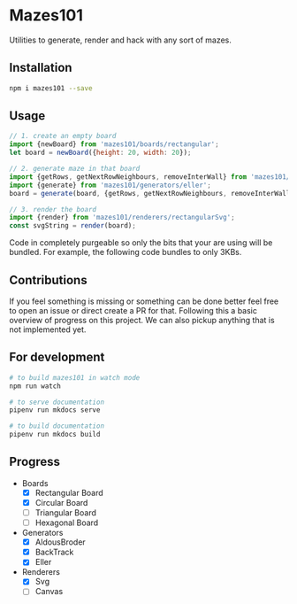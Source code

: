 # Mazes101

Utilities to generate, render and hack with any sort of mazes.

## Installation

```sh
npm i mazes101 --save
```

## Usage

```js
// 1. create an empty board
import {newBoard} from 'mazes101/boards/rectangular';
let board = newBoard({height: 20, width: 20});

// 2. generate maze in that board
import {getRows, getNextRowNeighbours, removeInterWall} from 'mazes101/boards/rectangular';
import {generate} from 'mazes101/generators/eller';
board = generate(board, {getRows, getNextRowNeighbours, removeInterWall});

// 3. render the board
import {render} from 'mazes101/renderers/rectangularSvg';
const svgString = render(board);
```

Code in completely purgeable so only the bits that your are using will be bundled. For example, the following code
bundles to only 3KBs.

## Contributions
If you feel something is missing or something can be done better
feel free to open an issue or direct create a PR for that. Following
this a basic overview of progress on this project. We can also pickup
anything that is not implemented yet. 

## For development

```sh
# to build mazes101 in watch mode
npm run watch

# to serve documentation
pipenv run mkdocs serve

# to build documentation
pipenv run mkdocs build
```

## Progress

* Boards
    * [x] Rectangular Board
    * [x] Circular Board
    * [ ] Triangular Board
    * [ ] Hexagonal Board
* Generators
    * [x] AldousBroder
    * [x] BackTrack
    * [x] Eller
* Renderers
    * [x] Svg
    * [ ] Canvas
